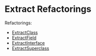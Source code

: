 # Extract Refactorings

Refactorings:

* [ExtractClass](ExtractClass/)
* [ExtractField](ExtractField/)
* [ExtractInterface](ExtractInterface/)
* [ExtractSuperclass](ExtractSuperclass/)
